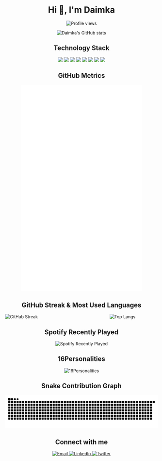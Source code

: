 <h1 align="center">Hi 👋, I'm Daimka</h1>

<p align="center">
 <img src="https://komarev.com/ghpvc/?username=Daimkaa&color=blueviolet" alt="Profile views"/>
</p>

<p align="center">
  <img src="https://github-readme-stats.vercel.app/api?username=Daimkaa&show_icons=true&theme=radical" alt="Daimka's GitHub stats" />
</p>

<h2 align="center">Technology Stack</h2>

<p align="center">
  <img src="https://img.shields.io/badge/-C++-00599C?style=flat-square&logo=c%2B%2B"/>
  <img src="https://img.shields.io/badge/-HTML5-E34F26?style=flat-square&logo=html5&logoColor=white"/>
  <img src="https://img.shields.io/badge/-CSS3-1572B6?style=flat-square&logo=css3"/>
  <img src="https://img.shields.io/badge/-JavaScript-black?style=flat-square&logo=javascript"/>
  <img src="https://img.shields.io/badge/-Nodejs-black?style=flat-square&logo=Node.js"/>
  <img src="https://img.shields.io/badge/-React-black?style=flat-square&logo=react"/>
  <img src="https://img.shields.io/badge/-Git-black?style=flat-square&logo=git"/>
  <img src="https://img.shields.io/badge/-GitHub-black?style=flat-square&logo=github"/>
</p>

<h2 align="center">GitHub Metrics</h2>

<p align="center">
  <img src="https://github.com/Daimkaa/Daimkaa/blob/main/github-metrics.svg" alt="Metrics" width="400">
</p>

<h2 align="center">GitHub Streak & Most Used Languages</h2>

<div style="display: flex; justify-content: center; align-items: center; gap: 120px;">
  <img src="https://github-readme-streak-stats.herokuapp.com/?user=Daimkaa&theme=radical" alt="GitHub Streak" width="48%" padding-right: 30px; />
  <img src="https://github-readme-stats.vercel.app/api/top-langs/?username=Daimkaa&layout=compact&theme=radical" alt="Top Langs" width="34%" />
</div>

<h2 align="center">Spotify Recently Played</h2>

<p align="center">
  <img src="https://spotify-recently-played-readme.vercel.app/api?user=7x5u3grp1w35fh9qavjfocriw&unique={true|1|on|yes}" alt="Spotify Recently Played">
</p>

<h2 align="center">16Personalities</h2>

<p align="center">
  <img src="https://github.com/Daimkaa/Daimkaa/blob/main/16personalities.svg" alt="16Personalities" width="400">
</p>

<h2 align="center">Snake Contribution Graph</h2>

<p align="center">
  <picture>
  <source media="(prefers-color-scheme: dark)" srcset="https://raw.githubusercontent.com/Daimkaa/Daimkaa/output/github-contribution-grid-snake.svg" />
  <source media="(prefers-color-scheme: light)" srcset="https://raw.githubusercontent.com/Daimkaa/Daimkaa/output/github-contribution-grid-snake.svg" />
  <img alt="github-snake" src="https://raw.githubusercontent.com/Daimkaa/Daimkaa/output/github-contribution-grid-snake.svg" />
</picture>
</p>

<h2 align="center">Connect with me</h2>

<p align="center">
  <a href="mailto:damdinragcaa@gmail.com">
    <img src="https://img.shields.io/badge/-Email-c14438?style=flat-square&logo=Gmail&logoColor=white" alt="Email">
  </a>
  <a href="https://www.linkedin.com/in/daimka/">
    <img src="https://img.shields.io/badge/-LinkedIn-blue?style=flat-square&logo=Linkedin&logoColor=white" alt="LinkedIn">
  </a>
  <a href="https://twitter.com/daimkathegoliath">
    <img src="https://img.shields.io/badge/-Twitter-1DA1F2?style=flat-square&logo=twitter&logoColor=white" alt="Twitter">
  </a>
</p>
